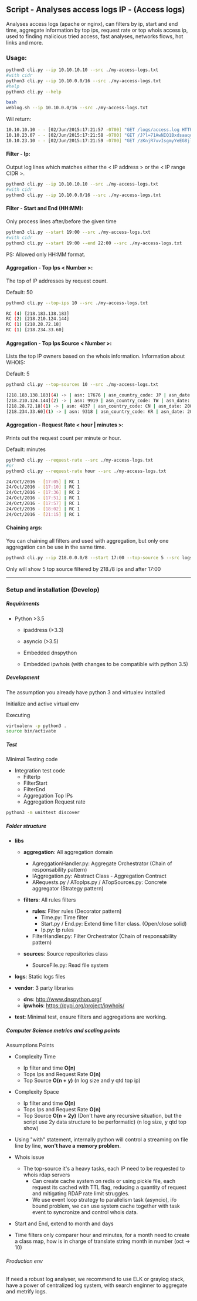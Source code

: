 
## Script - Analyses access logs IP - (Access logs)

Analyses access logs (apache or nginx), can filters by ip, start and end time, aggregate information by top ips, request rate or top whois access ip, used to finding malicious tried access, fast analyses, networks flows, hot links and more.

### Usage:
```bash
python3 cli.py --ip 10.10.10.10 --src ./my-access-logs.txt
#with cidr 
python3 cli.py --ip 10.10.0.0/16 --src ./my-access-logs.txt
#help
python3 cli.py --help

bash
weblog.sh --ip 10.10.0.0/16 --src ./my-access-logs.txt
```

Wil return:
```bash
10.10.10.10 - - [02/Jun/2015:17:21:57 -0700] "GET /logs/access.log HTTP/1.1" 200 54049 "http://prograf1mgwuf.forumcircle.com" "Mozilla/5.0 (Windows NT 6.1; WOW64) AppleWebKit/537.36 (KHTML, like Gecko) Chrome/33.0.1750.146 Safari/537.36" "redlug.com"
10.10.23.07 - - [02/Jun/2015:17:21:58 -0700] "GET /J?l=71AwNIQ1Bxdsaaqq HTTP/1.1" 404 73 "-" "Mozilla/4.0 (compatible; MSIE 8.0; Win32)" "redlug.com"
10.10.23.10 - - [02/Jun/2015:17:21:59 -0700] "GET /zKnjR7uvIsgmyYeEG8jl1T/Odzg HTTP/1.1" 404 73 "-" "Mozilla/4.0 (compatible; MSIE 8.0; Win32)" "redlug.com"
```

#### Filter - Ip:

Output log lines which matches either the < IP address > or the < IP range CIDR >.

```bash
python3 cli.py --ip 10.10.10.10 --src ./my-access-logs.txt
#with cidr 
python3 cli.py --ip 10.10.0.0/16 --src ./my-access-logs.txt
```


#### Filter - Start and End (HH:MM):

Only process lines after/before the given time

```bash
python3 cli.py --start 19:00 --src ./my-access-logs.txt
#with cidr 
python3 cli.py --start 19:00 --end 22:00 --src ./my-access-logs.txt
```

PS: Allowed only HH:MM format.


#### Aggregation - Top Ips < Number >:

The top <Number> of IP addresses by request count.

Default: 50

```bash
python3 cli.py --top-ips 10 --src ./my-access-logs.txt
```

```bash
RC (4) [218.183.138.183]
RC (2) [218.210.124.144]
RC (1) [218.28.72.18]
RC (1) [218.234.33.60]
```


#### Aggregation - Top Ips Source < Number >:

Lists the top <Number> IP owners based on the whois information. Information about WHOIS:

Default: 5

```bash
python3 cli.py --top-sources 10 --src ./my-access-logs.txt
```

```bash
[218.183.138.183](4) -> | asn: 17676 | asn_country_code: JP | asn_date: 2001-10-10 | asn_description: GIGAINFRA Softbank BB Corp., JP | asn_registry: apnic | entities: ['IRT-SOFTBANK-JP', 'SA421-AP']
[218.210.124.144](2) -> | asn: 9919 | asn_country_code: TW | asn_date: 2005-07-07 | asn_description: NCIC-TW New Century InfoComm Tech Co., Ltd., TW | asn_registry: apnic | entities: []
[218.28.72.18](1) -> | asn: 4837 | asn_country_code: CN | asn_date: 2001-04-12 | asn_description: CHINA169-BACKBONE CHINA UNICOM China169 Backbone, CN | asn_registry: apnic | entities: ['CH1302-AP', 'WW444-AP', 'IRT-CU-CN']
[218.234.33.60](1) -> | asn: 9318 | asn_country_code: KR | asn_date: 2002-04-30 | asn_description: SKB-AS SK Broadband Co Ltd, KR | asn_registry: apnic | entities: ['IM670-AP', 'IRT-KRNIC-KR']
```

#### Aggregation - Request Rate < hour | minutes >:

Prints out the request count per minute or hour.

Default: minutes

```bash
python3 cli.py --request-rate --src ./my-access-logs.txt
#or
python3 cli.py --request-rate hour --src ./my-access-logs.txt
```

```bash
24/Oct/2016 - [17:05] | RC 1
24/Oct/2016 - [17:10] | RC 1
24/Oct/2016 - [17:36] | RC 2
24/Oct/2016 - [17:51] | RC 1
24/Oct/2016 - [17:57] | RC 1
24/Oct/2016 - [18:02] | RC 1
24/Oct/2016 - [21:15] | RC 1
```

#### Chaining args:

You can chaining all filters and used with aggregation, but only one aggregation can be use in the same time.

```bash
python3 cli.py --ip 218.0.0.0/8 --start 17:00 --top-source 5 --src logs/sre_test_log.txt
```

Only will show 5 top source filtered by 218./8 ips and after 17:00

-------

### Setup and installation (Develop)

##### Requiriments
* Python >3.5
    * ipaddress (>3.3)
    * asyncio (>3.5)
    
    * Embedded dnspython
    * Embedded ipwhois (with changes to be compatible with python 3.5)


##### Development

The assumption you already have python 3 and virtualev installed

Initialize and active virtual env

Executing

```bash
virtualenv -p python3 .
source bin/activate
```

##### Test

Minimal Testing code

- Integration test code
    - FilterIp
    - FilterStart
    - FilterEnd
    - Aggregation Top IPs
    - Aggregation Request rate

```bash
python3 -m unittest discover
```

##### Folder structure

- **libs**
    - **aggregation**: All aggregation domain
        - AgreggationHandler.py: Aggregate Orchestrator (Chain of responsability pattern)
        - IAggregation.py: Abstract Class - Aggregation Contract
        - ARequests.py / ATopIps.py / ATopSources.py: Concrete aggregator (Strategy pattern)
        
    - **filters**: All rules filters
        - **rules**: Filter rules (Decorator pattern)
            - Time.py: Time filter
            - Start.py / End.py: Extend time filter class. (Open/close solid)
            - Ip.py: Ip rules
        - FilterHandler.py: Filter Orchestrator (Chain of responsability pattern)
        
    - **sources**: Source repositories class
        - SourceFile.py: Read file system

- **logs**: Static logs files
- **vendor**: 3 party libraries
    - **dns**: http://www.dnspython.org/
    - **ipwhois**: https://pypi.org/project/ipwhois/
    
- **test**: Minimal test, ensure filters and aggregations are working.

##### Computer Science metrics and scaling points

Assumptions Points

- Complexity Time
    - Ip filter and time **O(n)**
    - Tops Ips and Request Rate **O(n)**
    - Top Source **O(n + y)** (n log size and y qtd top ip)
    
- Complexity Space
    - Ip filter and time **O(n)**
    - Tops Ips and Request Rate **O(n)**
    - Top Source **O(n + 2y)** (Don't have any recursive situation, 
    but the script use 2y data structure to be performatic) (n log size, y qtd top show)
    
- Using "with" statement, internally python will control a streaming on file line by line, 
**won't have a memory problem**.
 
- Whois issue
    - The top-source it's a heavy tasks, each IP need to be requested to whois rdap servers
        - Can create cache system on redis or using pickle file, each request its cached with TTL flag, 
    reducing a quantity of request and mitigating RDAP rate limit struggles.
        - We use event loop strategy to parallelism task (asyncio), i/o bound problem, we can use system cache 
        together with task event to syncronize and control whois data.
    
- Start and End, extend to month and days
- Time filters only comparer hour and minutes, for a month need to create a class map, how is in charge of translate string month in number (oct -> 10)

###### Production env

If need a robust log analyser, we recommend to use ELK or graylog stack, have a power of centralized log system, 
with search enginner to aggregate and metrify logs.